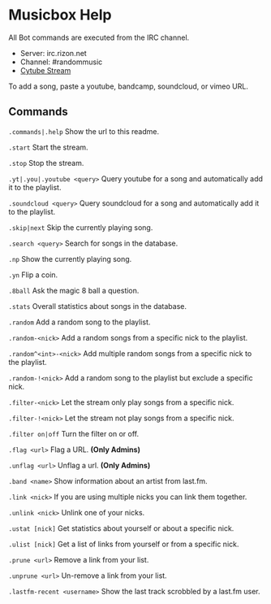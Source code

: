 # Musicbox Help

All Bot commands are executed from the IRC channel.

* Server: irc.rizon.net
* Channel: #randommusic
* [Cytube Stream](https://cytu.be/r/MusicBox)

To add a song, paste a youtube, bandcamp, soundcloud, or vimeo URL.

## Commands

`.commands|.help` Show the url to this readme.

`.start` Start the stream.

`.stop` Stop the stream.

`.yt|.you|.youtube <query>` Query youtube for a song and automatically add it to the playlist.

`.soundcloud <query>` Query soundcloud for a song and automatically add it to the playlist.

`.skip|next` Skip the currently playing song.

`.search <query>` Search for songs in the database.

`.np` Show the currently playing song.

`.yn` Flip a coin.

`.8ball` Ask the magic 8 ball a question.

`.stats` Overall statistics about songs in the database.

`.random` Add a random song to the playlist.

`.random-<nick>` Add a random songs from a specific nick to the playlist.

`.random^<int>-<nick>` Add multiple random songs from a specific nick to the playlist.

`.random-!<nick>` Add a random song to the playlist but exclude a specific nick.

`.filter-<nick>` Let the stream only play songs from a specific nick.

`.filter-!<nick>` Let the stream not play songs from a specific nick.

`.filter on|off` Turn the filter on or off.

`.flag <url>` Flag a URL. **(Only Admins)**

`.unflag <url>` Unflag a url. **(Only Admins)**

`.band <name>` Show information about an artist from last.fm.

`.link <nick>` If you are using multiple nicks you can link them together.

`.unlink <nick>` Unlink one of your nicks.

`.ustat [nick]` Get statistics about yourself or about a specific nick.

`.ulist [nick]` Get a list of links from yourself or from a specific nick.

`.prune <url>` Remove a link from your list.

`.unprune <url>` Un-remove a link from your list.

`.lastfm-recent <username>` Show the last track scrobbled by a last.fm user.

